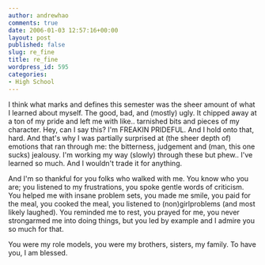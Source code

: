 ```yaml
---
author: andrewhao
comments: true
date: 2006-01-03 12:57:16+00:00
layout: post
published: false
slug: re_fine
title: re_fine
wordpress_id: 595
categories:
- High School
---
```


I think what marks and defines this semester was the sheer amount of what I learned about myself. The good, bad, and (mostly) ugly. It chipped away at a ton of my pride and left me with like.. tarnished bits and pieces of my character. Hey, can I say this? I'm FREAKIN PRIDEFUL. And I hold onto that, hard. And that's why I was partially surprised at (the sheer depth of) emotions that ran through me: the bitterness, judgement and (man, this one sucks) jealousy. I'm working my way (slowly) through these but phew.. I've learned so much. And I wouldn't trade it for anything.

And I'm so thankful for you folks who walked with me. You know who you are; you listened to my frustrations, you spoke gentle words of criticism. You helped me with insane problem sets, you made me smile, you paid for the meal, you cooked the meal, you listened to (non)girlproblems (and most likely laughed). You reminded me to rest, you prayed for me, you never strongarmed me into doing things, but you led by example and I admire you so much for that.

You were my role models, you were my brothers, sisters, my family. To have you, I am blessed.
